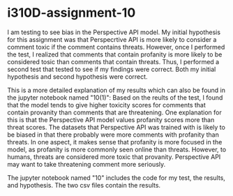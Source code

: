 # i310D-assignment-10

I am testing to see bias in the Perspective API model. My initial hypothesis for this assignment was that Perspecrtive API is more likely to consider a comment toxic if the comment contains threats. However, once I performed the test, I realized that comments that contain profanity is more likely to be considered tosic than comments that contain threats. Thus, I performed a second test that tested to see if my findings were correct. Both my initial hypothesis and second hypothesis were correct. 

This is a more detailed explanation of my results which can also be found in the jupyter notebook named "10(1)":
Based on the reults of the test, I found that the model tends to give higher toxicity scores for comments that contain provanity than comments that are threatening. One explanation for this is that the Perspective API model values profanity scores more than threat scores. The datasets that Perspective API was trained with is likely to be biased in that there probably were more comments with profanity than threats. In one aspect, it makes sense that profanity is more focused in the model, as profanity is more commonly seen online than threats. However, to humans, threats are considered more toxic that provanity. Perspective API may want to take threatening comment more seriously. 

The jupyter notebook named "10" includes the code for my test, the results, and hypothesis. The two csv files contain the results.
